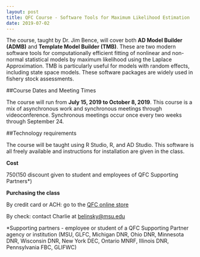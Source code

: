 ```yaml
---
layout: post
title: QFC Course - Software Tools for Maximum Likelihood Estimation
date: 2019-07-02
---
```


The course, taught by Dr. Jim Bence, will cover both **AD Model Builder (ADMB)** and **Template Model Builder (TMB)**. These are two modern software tools for computationally efficient fitting of nonlinear and non-normal statistical models by maximum likelihood using the Laplace Approximation. TMB is particularly useful for models with random effects, including state space models. These software packages are widely used in fishery stock assessments.

##Course Dates and Meeting Times

The course will run from **July 15, 2019 to October 8, 2019**.  This course is a mix of asynchronous work and synchronous meetings through videoconference.  Synchronous meetings occur once every two weeks through September 24.

##Technology requirements

The course will be taught using R Studio, R, and AD Studio.  This software is all freely available and instructions for installation are given in the class.

**Cost**

$750 ($150 discount given to student and employees of QFC Supporting Partners*)

**Purchasing the class**

By credit card or ACH: go to the [QFC online store](https://commerce.cashnet.com/msu_3902?&itemcode=3902-SOFTMLE) 

By check: contact Charlie at belinsky@msu.edu 

*Supporting partners - employee or student of a QFC Supporting Partner agency or institution (MSU, GLFC, Michigan DNR, Ohio DNR, Minnesota DNR, Wisconsin DNR, New York DEC, Ontario MNRF, Illinois DNR, Pennsylvania FBC, GLIFWC)
